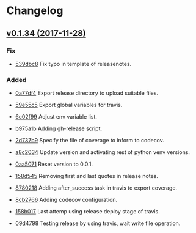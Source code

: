 # Changelog


## [v0.1.34 (2017-11-28)](https://github.com/engapa/modeldb-basic/tree/v0.1.34)

### Fix

* [539dbc8](https://github.com/engapa/modeldb-basic/commit/539dbc87ff18a7880f5e35bf7b69729d4a0225af) Fix typo in template of releasenotes.

### Added

* [0a77df4](https://github.com/engapa/modeldb-basic/commit/0a77df448f6ba2b846a7e4f44e950a4da0b843a9) Export release directory to upload suitable files.

* [59e55c5](https://github.com/engapa/modeldb-basic/commit/59e55c5416a3390b8b81aae25a01ce2741391af7) Export global variables for travis.

* [6c02f99](https://github.com/engapa/modeldb-basic/commit/6c02f99efc5a26c442240d267621b6a00c651572) Adjust env variable list.

* [b975a1b](https://github.com/engapa/modeldb-basic/commit/b975a1b03c6d4c14357b76363f724a1d85ec4a72) Adding gh-release script.

* [2d737b9](https://github.com/engapa/modeldb-basic/commit/2d737b943df2fc33e7a8c104b2ca0d81543151b1) Specify the file of coverage to inform to codecov.

* [a8c2034](https://github.com/engapa/modeldb-basic/commit/a8c2034e88afa8e4d56dcf5a9d87011db4754838) Update version and activating rest of python venv versions.

* [0aa5071](https://github.com/engapa/modeldb-basic/commit/0aa5071919bd484792f1c540bdd33afacf8c8786) Reset version to 0.0.1.

* [158d545](https://github.com/engapa/modeldb-basic/commit/158d5455f26b0e8deb65996df7eb9044ab27b263) Removing first and last quotes in release notes.

* [8780218](https://github.com/engapa/modeldb-basic/commit/87802189d036e2cab0a1ebf43f3296ae18ef2098) Adding after_success task in travis to export coverage.

* [8cb2766](https://github.com/engapa/modeldb-basic/commit/8cb2766b5d4b81a1a1916f655b35a3cbd7f34c77) Adding codecov configuration.

* [158b017](https://github.com/engapa/modeldb-basic/commit/158b017cf60dfc448bee1765c47634bf80b4a7b3) Last attemp using release deploy stage of travis.

* [09d4798](https://github.com/engapa/modeldb-basic/commit/09d4798c635b98a232388a0df7755e66ff37204e) Testing release by using travis, wait write file operation.


